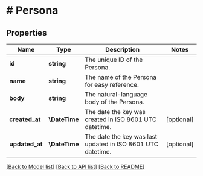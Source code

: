 # # Persona

## Properties

| Name           | Type          | Description                                                 | Notes      |
| -------------- | ------------- | ----------------------------------------------------------- | ---------- |
| **id**         | **string**    | The unique ID of the Persona.                               |
| **name**       | **string**    | The name of the Persona for easy reference.                 |
| **body**       | **string**    | The natural-language body of the Persona.                   |
| **created_at** | **\DateTime** | The date the key was created in ISO 8601 UTC datetime.      | [optional] |
| **updated_at** | **\DateTime** | The date the key was last updated in ISO 8601 UTC datetime. | [optional] |

[[Back to Model list]](../../README.md#models) [[Back to API list]](../../README.md#endpoints) [[Back to README]](../../README.md)
